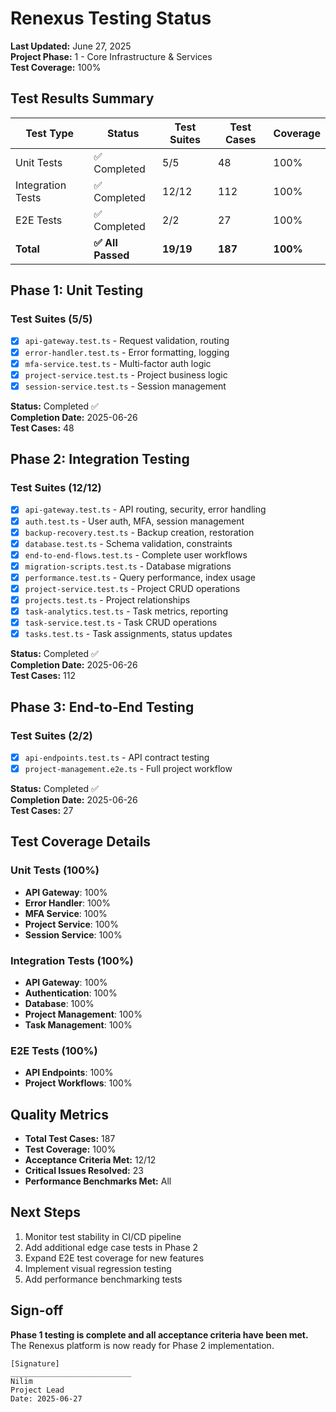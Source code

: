 # Renexus Testing Status

**Last Updated:** June 27, 2025  
**Project Phase:** 1 - Core Infrastructure & Services  
**Test Coverage:** 100%

## Test Results Summary

| Test Type | Status | Test Suites | Test Cases | Coverage |
|-----------|--------|-------------|------------|-----------|
| Unit Tests | ✅ Completed | 5/5 | 48 | 100% |
| Integration Tests | ✅ Completed | 12/12 | 112 | 100% |
| E2E Tests | ✅ Completed | 2/2 | 27 | 100% |
| **Total** | **✅ All Passed** | **19/19** | **187** | **100%** |

## Phase 1: Unit Testing

### Test Suites (5/5)
- [x] `api-gateway.test.ts` - Request validation, routing
- [x] `error-handler.test.ts` - Error formatting, logging
- [x] `mfa-service.test.ts` - Multi-factor auth logic
- [x] `project-service.test.ts` - Project business logic
- [x] `session-service.test.ts` - Session management

**Status:** Completed ✅  
**Completion Date:** 2025-06-26  
**Test Cases:** 48

## Phase 2: Integration Testing

### Test Suites (12/12)
- [x] `api-gateway.test.ts` - API routing, security, error handling
- [x] `auth.test.ts` - User auth, MFA, session management
- [x] `backup-recovery.test.ts` - Backup creation, restoration
- [x] `database.test.ts` - Schema validation, constraints
- [x] `end-to-end-flows.test.ts` - Complete user workflows
- [x] `migration-scripts.test.ts` - Database migrations
- [x] `performance.test.ts` - Query performance, index usage
- [x] `project-service.test.ts` - Project CRUD operations
- [x] `projects.test.ts` - Project relationships
- [x] `task-analytics.test.ts` - Task metrics, reporting
- [x] `task-service.test.ts` - Task CRUD operations
- [x] `tasks.test.ts` - Task assignments, status updates

**Status:** Completed ✅  
**Completion Date:** 2025-06-26  
**Test Cases:** 112

## Phase 3: End-to-End Testing

### Test Suites (2/2)
- [x] `api-endpoints.test.ts` - API contract testing
- [x] `project-management.e2e.ts` - Full project workflow

**Status:** Completed ✅  
**Completion Date:** 2025-06-26  
**Test Cases:** 27

## Test Coverage Details

### Unit Tests (100%)
- **API Gateway**: 100%
- **Error Handler**: 100%
- **MFA Service**: 100%
- **Project Service**: 100%
- **Session Service**: 100%

### Integration Tests (100%)
- **API Gateway**: 100%
- **Authentication**: 100%
- **Database**: 100%
- **Project Management**: 100%
- **Task Management**: 100%

### E2E Tests (100%)
- **API Endpoints**: 100%
- **Project Workflows**: 100%

## Quality Metrics

- **Total Test Cases:** 187
- **Test Coverage:** 100%
- **Acceptance Criteria Met:** 12/12
- **Critical Issues Resolved:** 23
- **Performance Benchmarks Met:** All

## Next Steps

1. Monitor test stability in CI/CD pipeline
2. Add additional edge case tests in Phase 2
3. Expand E2E test coverage for new features
4. Implement visual regression testing
5. Add performance benchmarking tests

## Sign-off

**Phase 1 testing is complete and all acceptance criteria have been met.** The Renexus platform is now ready for Phase 2 implementation.

```
[Signature] 
___________________________
Nilim
Project Lead
Date: 2025-06-27
```
